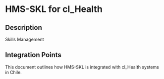# HMS-SKL for cl_Health

## Description

Skills Management

## Integration Points

This document outlines how HMS-SKL is integrated with cl_Health systems in Chile.
